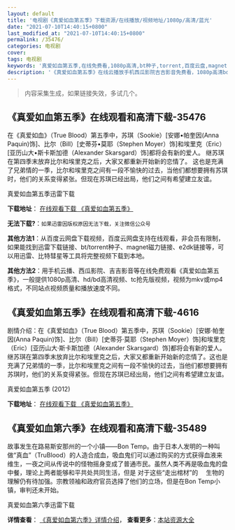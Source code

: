 ```yaml
---
layout: default
title: '电视剧《真爱如血第五季》下载资源/在线播放/视频地址/1080p/高清/蓝光'
date: "2021-07-10T14:40:15+0800"
last_modified_at: "2021-07-10T14:40:15+0800"
permalink: /35476/
categories: 电视剧
cover:
tags: 电视剧
keywords: '真爱如血第五季,在线免费看,1080p高清,bt种子,torrent,百度云盘,magnet,磁力链,迅雷下载资源'
description: '《真爱如血第五季》在线云播放手机西瓜影院吉吉影音免费看，1080p高清bd/hd未删减完整版和tc抢先枪版，mkv/mp4格式，附带bt/torrent种子、magnet/磁力链、百度云盘、网盘资源迅雷下载链接'
---
```


>内容采集生成，如果链接失效，多试几个。


## 《真爱如血第五季》在线观看和高清下载-35476

在《真爱如血》（True Blood）第五季中，苏琪（Sookie）[安娜•帕奎因(Anna Paquin)饰]、比尔（Bill）[史蒂芬&bull;莫耶（Stephen Moyer）饰]和埃里克（Eric）[亚历山大•斯卡斯加德（Alexander Skarsgard）饰]都将会有新的爱人。 继苏琪在第四季末放弃比尔和埃里克之后，大家又都重新开始新的恋情了。 这也是充满了兄弟情的一季，比尔和埃里克之间有一段不愉快的过去，当他们都想要拥有苏琪时，他们的关系变得紧张。但现在苏琪已经出局，他们之间有希望建立友谊。


真爱如血第五季迅雷下载

**下载地址**： [在线观看下载 《真爱如血第五季》](https://www.993dy.com//vod-detail-id-8836.html) 


**无法下载?**：`如果迅雷因版权原因无法下载，关注微信公众号 `

**其他方法1**：从百度云网盘下载视频，百度云网盘支持在线观看，非会员有限制，如果能找到迅雷下载链接、bt/torrent种子、magnet磁力链接、e2dk链接等，可以用迅雷、比特彗星等工具将完整视频下载到本地。

**其他方法2**：用手机云播、西瓜影院、吉吉影音等在线免费观看《真爱如血第五季》，一般提供1080p高清、hd/bd高清视频、tc抢先版视频，视频为mkv或mp4格式，不同站点视频质量和播放速度不同。


## 《真爱如血第五季》在线观看和高清下载-4616

剧情介绍：在《真爱如血》（True Blood）第五季中，苏琪（Sookie）[安娜·帕奎因(Anna Paquin)饰]、比尔（Bill）[史蒂芬·莫耶（Stephen Moyer）饰]和埃里克（Eric）[亚历山大·斯卡斯加德（Alexander Skarsgard）饰]都将会有新的爱人。 继苏琪在第四季末放弃比尔和埃里克之后，大家又都重新开始新的恋情了。这也是充满了兄弟情的一季，比尔和埃里克之间有一段不愉快的过去，当他们都想要拥有苏琪时，他们的关系变得紧张。但现在苏琪已经出局，他们之间有希望建立友谊。


真爱如血第五季 (2012)

**下载地址**： [在线观看下载 《真爱如血第五季》](https://www.btbtdy.me/btdy/dy1726.html) 


## 《真爱如血第六季》在线观看和高清下载-35489

故事发生在路易斯安那州的一个小镇——Bon Temp。由于日本人发明的一种叫做“真血”（TruBlood）的人造合成血，吸血鬼们可以通过购买的方式获得血液来维生，一夜之间从传说中的怪物摇身变成了普通市民。虽然人类不再是吸血鬼的盘中餐，理论上两者能够和平共处共同生活，但是 对于这些“走出棺材”的　    生物的理解仍有待加强。宗教领袖和政府官员选择了他们的立场，但是在Bon Temp小镇，审判还未开始。


真爱如血第六季迅雷下载

**详情查看**： [《真爱如血第六季》详情介绍](/movie/35489/)， **查看更多**：[本站资源大全](/movie/t/all/)

